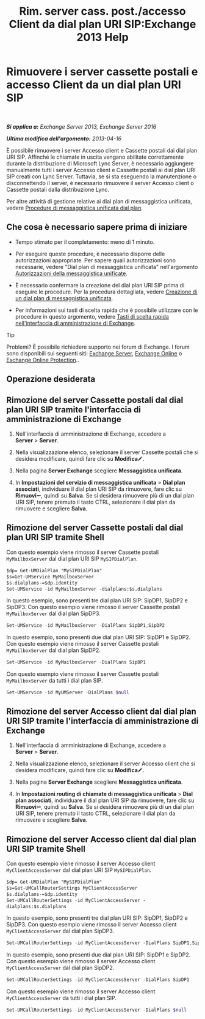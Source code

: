 ﻿---
title: 'Rim. server cass. post./accesso Client da dial plan URI SIP:Exchange 2013 Help'
TOCTitle: Rimuovere i server cassette postali e accesso Client da un dial plan URI SIP
ms:assetid: 367441e1-1a0f-42c8-9fa8-8abe80b3d015
ms:mtpsurl: https://technet.microsoft.com/it-it/library/Aa997238(v=EXCHG.150)
ms:contentKeyID: 54652863
ms.date: 05/22/2018
mtps_version: v=EXCHG.150
ms.translationtype: MT
---

# Rimuovere i server cassette postali e accesso Client da un dial plan URI SIP

 

_**Si applica a:** Exchange Server 2013, Exchange Server 2016_

_**Ultima modifica dell'argomento:** 2013-04-16_

È possibile rimuovere i server Accesso client e Cassette postali dai dial plan URI SIP. Affinché le chiamate in uscita vengano abilitate correttamente durante la distribuzione di Microsoft Lync Server, è necessario aggiungere manualmente tutti i server Accesso client e Cassette postali ai dial plan URI SIP creati con Lync Server. Tuttavia, se si sta eseguendo la manutenzione o disconnettendo il server, è necessario rimuovere il server Accesso client o Cassette postali dalla distribuzione Lync.

Per altre attività di gestione relative ai dial plan di messaggistica unificata, vedere [Procedure di messaggistica unificata dial plan](um-dial-plan-procedures-exchange-2013-help.md).

## Che cosa è necessario sapere prima di iniziare

  - Tempo stimato per il completamento: meno di 1 minuto.

  - Per eseguire queste procedure, è necessario disporre delle autorizzazioni appropriate. Per sapere quali autorizzazioni sono necessarie, vedere "Dial plan di messaggistica unificata" nell'argomento [Autorizzazioni della messaggistica unificate](unified-messaging-permissions-exchange-2013-help.md).

  - È necessario confermare la creazione del dial plan URI SIP prima di eseguire le procedure. Per la procedura dettagliata, vedere [Creazione di un dial plan di messaggistica unificata](https://docs.microsoft.com/it-it/exchange/voice-mail-unified-messaging/connect-voice-mail-system/create-um-dial-plan).

  - Per informazioni sui tasti di scelta rapida che è possibile utilizzare con le procedure in questo argomento, vedere [Tasti di scelta rapida nell'interfaccia di amministrazione di Exchange](keyboard-shortcuts-in-the-exchange-admin-center-exchange-online-protection-help.md).


> [!TIP]
> Problemi? È possibile richiedere supporto nei forum di Exchange. I forum sono disponibili sui seguenti siti: <A href="https://go.microsoft.com/fwlink/p/?linkid=60612">Exchange Server</A>, <A href="https://go.microsoft.com/fwlink/p/?linkid=267542">Exchange Online</A> o <A href="https://go.microsoft.com/fwlink/p/?linkid=285351">Exchange Online Protection</A>..



## Operazione desiderata

## Rimozione del server Cassette postali dal dial plan URI SIP tramite l'interfaccia di amministrazione di Exchange

1.  Nell'interfaccia di amministrazione di Exchange, accedere a **Server** \> **Server**.

2.  Nella visualizzazione elenco, selezionare il server Cassette postali che si desidera modificare, quindi fare clic su **Modifica**![Icona Modifica](images/JJ218640.6f53ccb2-1f13-4c02-bea0-30690e6ea71d(EXCHG.150).gif "Icona Modifica").

3.  Nella pagina **Server Exchange** scegliere **Messaggistica unificata**.

4.  In **Impostazioni del servizio di messaggistica unificata** \> **Dial plan associati**, individuare il dial plan URI SIP da rimuovere, fare clic su **Rimuovi**![Icona Rimuovi](images/JJ657492.479b6ced-8d64-4277-a725-f17fea202b28(EXCHG.150).gif "Icona Rimuovi"), quindi su **Salva**. Se si desidera rimuovere più di un dial plan URI SIP, tenere premuto il tasto CTRL, selezionare il dial plan da rimuovere e scegliere **Salva**.

## Rimozione del server Cassette postali dal dial plan URI SIP tramite Shell

Con questo esempio viene rimosso il server Cassette postali `MyMailboxServer` dal dial plan URI SIP `MySIPDialPlan`.

    $dp= Get-UMDialPlan "MySIPDialPlan"
    $s=Get-UMService MyMailboxServer
    $s.dialplans-=$dp.identity
    Set-UMService -id MyMailboxServer -dialplans:$s.dialplans

In questo esempio, sono presenti tre dial plan URI SIP: SipDP1, SipDP2 e SipDP3. Con questo esempio viene rimosso il server Cassette postali `MyMailboxServer` dal dial plan SipDP3.

```powershell
Set-UMService -id MyMailboxServer -DialPlans SipDP1,SipDP2
```

In questo esempio, sono presenti due dial plan URI SIP: SipDP1 e SipDP2. Con questo esempio viene rimosso il server Cassette postali `MyMailboxServer` dal dial plan SipDP2.

```powershell
Set-UMService -id MyMailboxServer -DialPlans SipDP1
```

Con questo esempio viene rimosso il server Cassette postali `MyMailboxServer` da tutti i dial plan SIP.

```powershell
Set-UMService -id MyUMServer -DialPlans $null
```

## Rimozione del server Accesso client dal dial plan URI SIP tramite l'interfaccia di amministrazione di Exchange

1.  Nell'interfaccia di amministrazione di Exchange, accedere a **Server** \> **Server**.

2.  Nella visualizzazione elenco, selezionare il server Accesso client che si desidera modificare, quindi fare clic su **Modifica**![Icona Modifica](images/JJ218640.6f53ccb2-1f13-4c02-bea0-30690e6ea71d(EXCHG.150).gif "Icona Modifica").

3.  Nella pagina **Server Exchange** scegliere **Messaggistica unificata**.

4.  In **Impostazioni routing di chiamate di messaggistica unificata** \> **Dial plan associati**, individuare il dial plan URI SIP da rimuovere, fare clic su **Rimuovi**![Icona Rimuovi](images/JJ657492.479b6ced-8d64-4277-a725-f17fea202b28(EXCHG.150).gif "Icona Rimuovi"), quindi su **Salva**. Se si desidera rimuovere più di un dial plan URI SIP, tenere premuto il tasto CTRL, selezionare il dial plan da rimuovere e scegliere **Salva**.

## Rimozione del server Accesso client dal dial plan URI SIP tramite Shell

Con questo esempio viene rimosso il server Accesso client `MyClientAccessServer` dal dial plan URI SIP `MySIPDialPlan`.

    $dp= Get-UMDialPlan "MySIPDialPlan"
    $s=Get-UMCallRouterSettings MyClientAccessServer
    $s.dialplans-=$dp.identity
    Set-UMCallRouterSettings -id MyClientAccessServer -dialplans:$s.dialplans

In questo esempio, sono presenti tre dial plan URI SIP: SipDP1, SipDP2 e SipDP3. Con questo esempio viene rimosso il server Accesso client `MyClientAccessServer` dal dial plan SipDP3.

```powershell
Set-UMCallRouterSettings -id MyClientAccessServer -DialPlans SipDP1,SipDP2
```

In questo esempio, sono presenti due dial plan URI SIP: SipDP1 e SipDP2. Con questo esempio viene rimosso il server Accesso client `MyClientAccessServer` dal dial plan SipDP2.

```powershell
Set-UMCallRouterSettings -id MyClientAccessServer -DialPlans SipDP1
```

Con questo esempio viene rimosso il server Accesso client `MyClientAccessServer` da tutti i dial plan SIP.

```powershell
Set-UMCallRouterSettings -id MyClientAccessServer -DialPlans $null
```

